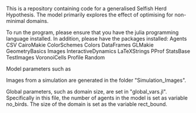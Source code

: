 This is a repository containing code for a generalised Selfish Herd Hypothesis. The model primarily explores the effect of optimising for non-minimal domains. 

To run the program, please ensure that you have the julia programming language installed. In addition, please have the packages installed: 
Agents
CSV
CairoMakie
ColorSchemes
Colors
DataFrames
GLMakie
GeometryBasics
Images
InteractiveDynamics
LaTeXStrings
PProf
StatsBase
TestImages
VoronoiCells
Profile
Random 

Model parameters such as 

Images from a simulation are generated in the folder "Simulation_Images". 

Global parameters, such as domain size, are set in "global_vars.jl". Specifically in this file, the number of agents in the model is set as variable no_birds. The size of the domain is set as the variable rect_bound.  
